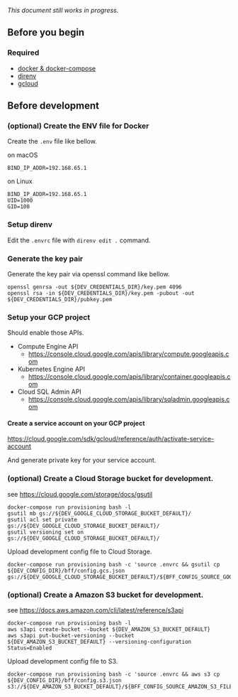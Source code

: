 _This document still works in progress._

## Before you begin

### Required

- [docker & docker-compose](https://www.docker.com)
- [direnv](https://github.com/direnv/direnv)
- [gcloud](https://cloud.google.com/sdk/gcloud/)

## Before development

### (optional) Create the ENV file for Docker

Create the `.env` file like bellow.

on macOS

```
BIND_IP_ADDR=192.168.65.1
```

on Linux

```
BIND_IP_ADDR=192.168.65.1
UID=1000
GID=100
```

### Setup direnv

Edit the `.envrc` file with `direnv edit .` command.

### Generate the key pair

Generate the key pair via openssl command like bellow.

```shellsession
openssl genrsa -out ${DEV_CREDENTIALS_DIR}/key.pem 4096
openssl rsa -in ${DEV_CREDENTIALS_DIR}/key.pem -pubout -out ${DEV_CREDENTIALS_DIR}/pubkey.pem
```

### Setup your GCP project

Should enable those APIs.

- Compute Engine API
  - https://console.cloud.google.com/apis/library/compute.googleapis.com
- Kubernetes Engine API
  - https://console.cloud.google.com/apis/library/container.googleapis.com
- Cloud SQL Admin API
  - https://console.cloud.google.com/apis/library/sqladmin.googleapis.com

#### Create a service account on your GCP project

https://cloud.google.com/sdk/gcloud/reference/auth/activate-service-account

And generate private key for your service account.

### (optional) Create a Cloud Storage bucket for development.

see https://cloud.google.com/storage/docs/gsutil

```shellsession
docker-compose run provisioning bash -l
gsutil mb gs://${DEV_GOOGLE_CLOUD_STORAGE_BUCKET_DEFAULT}/
gsutil acl set private gs://${DEV_GOOGLE_CLOUD_STORAGE_BUCKET_DEFAULT}/
gsutil versioning set on gs://${DEV_GOOGLE_CLOUD_STORAGE_BUCKET_DEFAULT}/
```

Upload development config file to Cloud Storage.

```shellsession
docker-compose run provisioning bash -c 'source .envrc && gsutil cp ${DEV_CONFIG_DIR}/bff/config.gcs.json gs://${DEV_GOOGLE_CLOUD_STORAGE_BUCKET_DEFAULT}/${BFF_CONFIG_SOURCE_GOOGLE_CLOUD_STORAGE_FILENAME}'
```

### (optional) Create a Amazon S3 bucket for development.

see https://docs.aws.amazon.com/cli/latest/reference/s3api

```shellsession
docker-compose run provisioning bash -l
aws s3api create-bucket --bucket ${DEV_AMAZON_S3_BUCKET_DEFAULT}
aws s3api put-bucket-versioning --bucket ${DEV_AMAZON_S3_BUCKET_DEFAULT} --versioning-configuration Status=Enabled
```

Upload development config file to S3.

```shellsession
docker-compose run provisioning bash -c 'source .envrc && aws s3 cp ${DEV_CONFIG_DIR}/bff/config.s3.json s3://${DEV_AMAZON_S3_BUCKET_DEFAULT}/${BFF_CONFIG_SOURCE_AMAZON_S3_FILENAME}'
```
